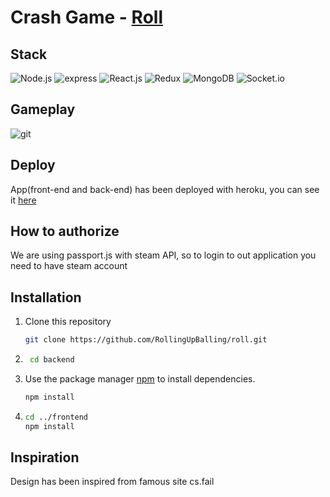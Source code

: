 # Crash Game - [Roll](https://rolling-up-crash.herokuapp.com/)
## Stack
 ![Node.js](https://img.shields.io/badge/node.js-12.5.0-brightgreen)
 ![express](https://img.shields.io/badge/express-4.17.1-brightgreen)
 ![React.js](https://img.shields.io/badge/React.js-16.13.1-brightgreen)
![Redux](https://img.shields.io/badge/Redux-7.2.1-brightgreen)
 ![MongoDB](https://img.shields.io/badge/MongoDB-brightgreen)
![Socket.io](https://img.shields.io/badge/Socket.io-2.3.0-brightgreen)
## Gameplay
![git](https://raw.githubusercontent.com/RollingUpBalling/roll/master/frontend/src/assets/images/rollUp.gif)
## Deploy
App(front-end and back-end) has been deployed with heroku, you can see it [here](https://rolling-up-crash.herokuapp.com/)
## How to authorize
We are using passport.js with steam API, so to login to out application you need to have steam account
## Installation
1. Clone this repository

    ```bash
    git clone https://github.com/RollingUpBalling/roll.git
    ```
2. ```bash
    cd backend
    ```
3.  Use the package manager [npm](http://www.npmjs.com/) to install dependencies.

    ```bash
    npm install
    ```
4.  ```bash
    cd ../frontend
    npm install
    ```
## Inspiration
Design has been inspired from famous site cs.fail

